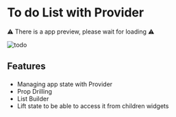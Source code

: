 # To do List with Provider

⚠️ There is a app preview, please wait for loading ⚠


![todo](https://user-images.githubusercontent.com/105821762/178163284-4efa0aef-db10-4b99-a08a-9b9502d08f9d.gif)




## <p>Features</p>
<ul>
<li>Managing app state with Provider</li>
<li>Prop Drilling</li>
<li>List Builder</li>
<li>Lift state to be able to access it from children widgets</li>

</u>






